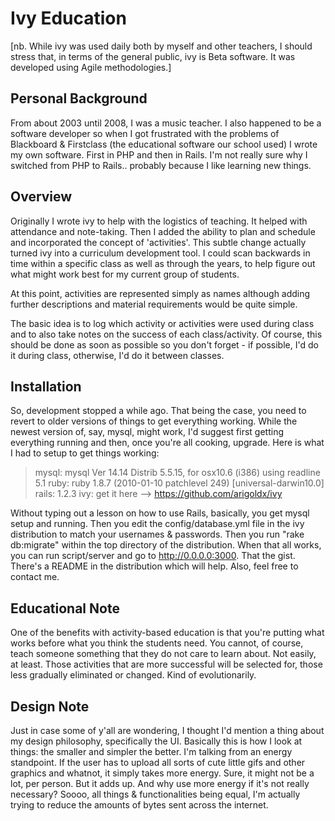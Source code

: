 Ivy Education
=============

[nb. While ivy was used daily both by myself and other teachers, I
should stress that, in terms of the general public, ivy is Beta
software. It was developed using Agile methodologies.]

Personal Background
-------------------

From about 2003 until 2008, I was a music teacher. I also happened to
be a software developer so when I got frustrated with the problems of
Blackboard & Firstclass (the educational software our school used) I
wrote my own software. First in PHP and then in Rails. I'm not really
sure why I switched from PHP to Rails.. probably because I like
learning new things.

Overview
--------

Originally I wrote ivy to help with the logistics of teaching. It
helped with attendance and note-taking. Then I added the ability to
plan and schedule and incorporated the concept of 'activities'. This
subtle change actually turned ivy into a curriculum development
tool. I could scan backwards in time within a specific class as well
as through the years, to help figure out what might work best for my
current group of students.

At this point, activities are represented simply as names although
adding further descriptions and material requirements would be quite
simple.

The basic idea is to log which activity or activities were used during
class and to also take notes on the success of each class/activity. Of
course, this should be done as soon as possible so you don't forget -
if possible, I'd do it during class, otherwise, I'd do it between
classes.

Installation
------------

So, development stopped a while ago. That being the case, you need to
revert to older versions of things to get everything working. While
the newest version of, say, mysql, might work, I'd suggest first
getting everything running and then, once you're all cooking,
upgrade. Here is what I had to setup to get things working:

> mysql: mysql Ver 14.14 Distrib 5.5.15, for osx10.6 (i386) using readline 5.1
> ruby: ruby 1.8.7 (2010-01-10 patchlevel 249) [universal-darwin10.0]
> rails: 1.2.3
> ivy: get it here --> https://github.com/arigoldx/ivy

Without typing out a lesson on how to use Rails, basically, you get
mysql setup and running. Then you edit the config/database.yml file in
the ivy distribution to match your usernames & passwords. Then you run
"rake db:migrate" within the top directory of the distribution. When
that all works, you can run script/server and go to
http://0.0.0.0:3000. That the gist. There's a README in the
distribution which will help. Also, feel free to contact me.

Educational Note
----------------

One of the benefits with activity-based education is that you're
putting what works before what you think the students need. You
cannot, of course, teach someone something that they do not care to
learn about. Not easily, at least. Those activities that are more
successful will be selected for, those less gradually eliminated or
changed. Kind of evolutionarily.

Design Note
-----------

Just in case some of y'all are wondering, I thought I'd mention a
thing about my design philosophy, specifically the UI. Basically this
is how I look at things: the smaller and simpler the better. I'm
talking from an energy standpoint. If the user has to upload all sorts
of cute little gifs and other graphics and whatnot, it simply takes
more energy. Sure, it might not be a lot, per person. But it adds
up. And why use more energy if it's not really necessary? Soooo, all
things & functionalities being equal, I'm actually trying to reduce
the amounts of bytes sent across the internet.

